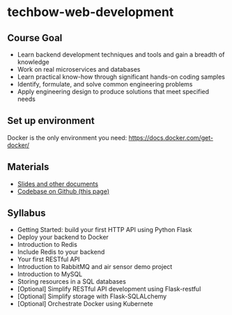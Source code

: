 # techbow-web-development

## Course Goal
 - Learn backend development techniques and tools and gain a breadth of knowledge
 - Work on real microservices and databases
 - Learn practical know-how through significant hands-on coding samples
 - Identify, formulate, and solve common engineering problems
 - Apply engineering design to produce solutions that meet specified needs

## Set up environment
Docker is the only environment you need: https://docs.docker.com/get-docker/

## Materials
 - [Slides and other documents](https://drive.google.com/drive/u/1/folders/1Onii4gx7GAqEvbc-CKbQSsYs0qaRCklK?usp=sharing)
 - [Codebase on Github (this page)](https://github.com/asiawildboar/techbow-web-development)
 
## Syllabus
 - Getting Started: build your first HTTP API using Python Flask
 - Deploy your backend to Docker
 - Introduction to Redis
 - Include Redis to your backend
 - Your first RESTful API
 - Introduction to RabbitMQ and air sensor demo project
 - Introduction to MySQL
 - Storing resources in a SQL databases
 - [Optional] Simplify RESTful API development using Flask-restful
 - [Optional] Simplify storage with Flask-SQLALchemy
 - [Optional] Orchestrate Docker using Kubernete
